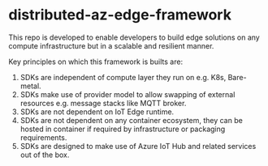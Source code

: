# distributed-az-edge-framework
This repo is developed to enable developers to build edge solutions on any compute infrastructure but in a scalable and resilient manner.

Key principles on which this framework is builts are:

1. SDKs are independent of compute layer they run on e.g. K8s, Bare-metal.
2. SDKs make use of provider model to allow swapping of external resources e.g. message stacks like MQTT broker.
3. SDKs are not dependent on IoT Edge runtime.
4. SDKs are not dependent on any container ecosystem, they can be hosted in container if required by infrastructure or packaging requirements.
5. SDKs are designed to make use of Azure IoT Hub and related services out of the box.
